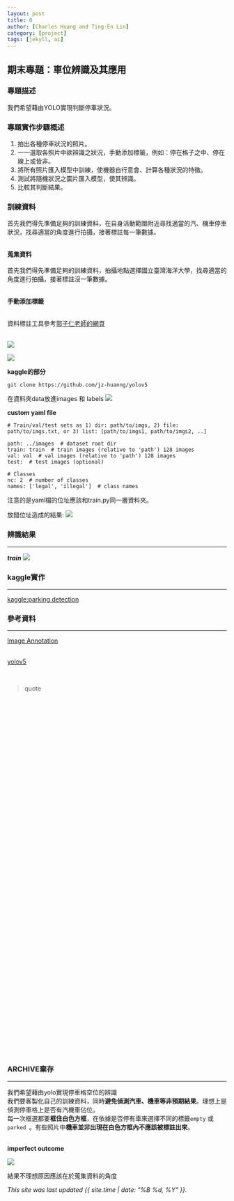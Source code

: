 ```yaml
---
layout: post
title: 0
author: [Charles Huang and Ting-En Lin]
category: [project]
tags: [jekyll, ai]
---
```


## 期末專題：車位辨識及其應用

### 專題描述
我們希望藉由YOLO實現判斷停車狀況。<br>

### 專題實作步驟概述
1. 拍出各種停車狀況的照片。<br>
2. 一一選取各照片中欲辨識之狀況，手動添加標籤，例如：停在格子之中、停在線上或皆非。<br>
3. 將所有照片匯入模型中訓練，使機器自行意會、計算各種狀況的特徵。<br>
4. 測試將隨機狀況之圖片匯入模型，使其辨識。<br>
5. 比較其判斷結果。<br>

### 訓練資料
首先我們得先準備足夠的訓練資料，在自身活動範圍附近尋找適當的汽、機車停車狀況，找尋適當的角度進行拍攝，接著標註每一筆數據。<br><br>

**蒐集資料**<br><br>
首先我們得先準備足夠的訓練資料，拍攝地點選擇國立臺灣海洋大學，找尋適當的角度進行拍攝，接著標註沒一筆數據。<br><br>

**手動添加標籤**<br><br>

資料標註工具參考[郭子仁老師的網頁](https://rkuo2000.github.io/AI-course/lecture/2022/10/13/Object-Detection-Exercises.html)<br><br>

![](https://github.com/jz-huanng/yolov5/blob/master/data/images/train/10.jpg?raw=true)<br>

![](https://github.com/jz-huanng/AI-course/blob/gh-pages/images2/explain1.png?raw=true)<br>

**kaggle的部分**
 <br>
 
 ```
 git clone https://github.com/jz-huanng/yolov5
 
 ```
 
 在資料夾data放進images 和 labels
 ![](https://github.com/jz-huanng/AI-course/blob/gh-pages/images2/directory.png?raw=true)

**custom yaml file**

```
# Train/val/test sets as 1) dir: path/to/imgs, 2) file: path/to/imgs.txt, or 3) list: [path/to/imgs1, path/to/imgs2, ..]

path: ../images  # dataset root dir
train: train  # train images (relative to 'path') 128 images
val: val  # val images (relative to 'path') 128 images
test:  # test images (optional)

# Classes
nc: 2  # number of classes
names: ['legal', 'illegal']  # class names
```

注意的是yaml檔的位址應該和train.py同一層資料夾。<br>

放錯位址造成的結果:
![](https://github.com/jz-huanng/AI-course/blob/gh-pages/images2/yaml_in_wrong_sdirectory.png?raw=true)


### 辨識結果
---

***train***
![](https://github.com/jz-huanng/AI-course/blob/gh-pages/images2/train.png?raw=true)




### kaggle實作
---

[kaggle:parking detection](https://www.kaggle.com/code/ulysses1103/parked-detection)<br>

### 參考資料
---

[Image Annotation](https://rkuo2000.github.io/AI-course/lecture/2022/10/13/Object-Detection-Exercises.html
)<br><br>

[yolov5](https://github.com/ultralytics/yolov5)

<br>

>quote




<br><br><br><br><br><br><br><br><br><br><br><br><br><br><br><br><br><br><br><br><br><br><br><br><br><br><br><br><br><br><br><br><br><br><br><br><br><br><br><br><br><br><br><br><br><br><br><br>
### ARCHIVE棄存
---
我們希望藉由yolo實現停車格空位的辨識<br>
我們要客製化自己的訓練資料，同時**避免偵測汽車、機車等非預期結果**。理想上是偵測停車格上是否有汽機車佔位。<br>
每一次框選都要**框住白色方框**，在依據是否停有車來選擇不同的標籤```empty``` 或 ```parked ```。有些照片中**機車並非出現在白色方框內不應該被標註出來**。<br><br>


**imperfect outcome**

![](https://github.com/jz-huanng/AI-course/blob/gh-pages/images2/bad_outcome.png?raw=true)

結果不理想原因應該在於蒐集資料的角度


*This site was last updated {{ site.time | date: "%B %d, %Y" }}.*
